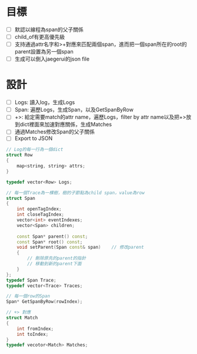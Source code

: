 # 目標

- [ ] 默認以線程為span的父子關係
- [ ] child_of有更高優先級
- [ ] 支持通過attr名字和>+對應來匹配兩個span，進而把一個span所在的root的parent設置為另一個span
- [ ] 生成可以倒入jaegerui的json file

# 設計

- [ ] Logs: 讀入log，生成Logs
- [ ] Span: 遍歷Logs，生成Span，以及GetSpanByRow
- [ ] +>: 給定需要match的attr name，遍歷Logs，filter by attr name以及把+>放到dict裡面來加速對應關係，生成Matches
- [ ] 通過Matches修改Span的父子關係
- [ ] Export to JSON

```cpp
// Log的每一行為一個dict
struct Row
{
	map<string, string> attrs;
}

typedef vector<Row>	Logs;

// 每一個Trace為一棵樹，樹的子節點為child span，value為row
struct Span
{
	int openTagIndex;
    int closeTagIndex;
    vector<int> eventIndexes;
    vector<Span> children;
    
    const Span* parent() const;
    const Span* root() const;    
    void setParent(Span const& span)    // 修改parent
    {
        // 刪除原先的parent的指針
        // 移動到新的parent下面
    }
};
typedef Span Trace;
typedef vector<Trace> Traces;

// 每一個row的Span
Span* GetSpanByRow(rowIndex);

// +> 對應
struct Match
{
    int fromIndex;
    int toIndex;
}
typedef vecotor<Match> Matches;
```

